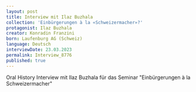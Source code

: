 ```yaml
---
layout: post
title: Interview mit Ilaz Buzhala
collection: 'Einbürgerungen à la «Schweizermacher»?'
protagonist: Ilaz Buzhala
creator: Konradin Franzini
born: Laufenburg AG (Schweiz)
language: Deutsch
interviewDate: 23.03.2023
permalink: Interview_8776
published: true
---
```

Oral History Interview mit Ilaz Buzhala für das Seminar "Einbürgerungen à la Schweizermacher"